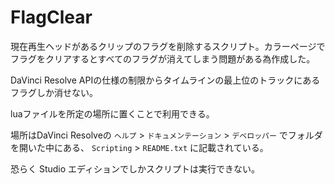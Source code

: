 # FlagClear

現在再生ヘッドがあるクリップのフラグを削除するスクリプト。カラーページでフラグをクリアするとすべてのフラグが消えてしまう問題がある為作成した。

DaVinci Resolve APIの仕様の制限からタイムラインの最上位のトラックにあるフラグしか消せない。

luaファイルを所定の場所に置くことで利用できる。

場所はDaVinci Resolveの `ヘルプ` > `ドキュメンテーション` > `デベロッパー` でフォルダを開いた中にある、 `Scripting` > `README.txt` に記載されている。

恐らく Studio エディションでしかスクリプトは実行できない。

